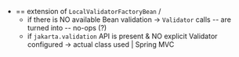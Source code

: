 * == extension of `LocalValidatorFactoryBean` / 
  * if there is NO available Bean validation -> `Validator` calls -- are turned into -- no-ops (?)
  * if `jakarta.validation` API is present & NO explicit Validator configured -> actual class used | Spring MVC
